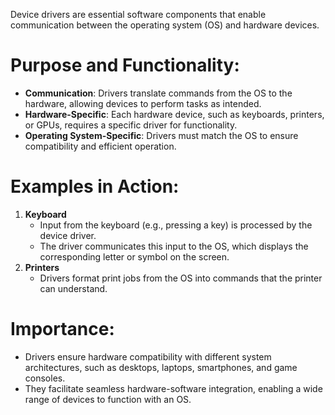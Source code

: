 Device drivers are essential software components that enable communication between the operating system (OS) and hardware devices.
# Purpose and Functionality:
- **Communication**: Drivers translate commands from the OS to the hardware, allowing devices to perform tasks as intended.
- **Hardware-Specific**: Each hardware device, such as keyboards, printers, or GPUs, requires a specific driver for functionality.
- **Operating System-Specific**: Drivers must match the OS to ensure compatibility and efficient operation.
# Examples in Action:
1. **Keyboard**
    - Input from the keyboard (e.g., pressing a key) is processed by the device driver.
    - The driver communicates this input to the OS, which displays the corresponding letter or symbol on the screen.
2. **Printers**
    - Drivers format print jobs from the OS into commands that the printer can understand.
# Importance:
- Drivers ensure hardware compatibility with different system architectures, such as desktops, laptops, smartphones, and game consoles.
- They facilitate seamless hardware-software integration, enabling a wide range of devices to function with an OS.